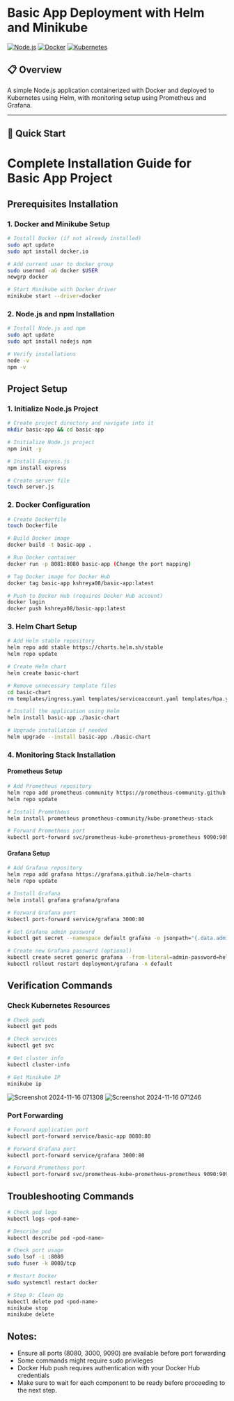 # Basic App Deployment with Helm and Minikube

[![Node.js](https://img.shields.io/badge/Node.js-v14+-green.svg)](https://nodejs.org/)
[![Docker](https://img.shields.io/badge/Docker-blue.svg)](https://www.docker.com/)
[![Kubernetes](https://img.shields.io/badge/Kubernetes-v1.24+-blue.svg)](https://kubernetes.io/)

## 📋 Overview

A simple Node.js application containerized with Docker and deployed to Kubernetes using Helm, with monitoring setup using Prometheus and Grafana.

---

## 🚀 Quick Start

# Complete Installation Guide for Basic App Project

## Prerequisites Installation

### 1. Docker and Minikube Setup
```bash
# Install Docker (if not already installed)
sudo apt update
sudo apt install docker.io

# Add current user to docker group
sudo usermod -aG docker $USER
newgrp docker

# Start Minikube with Docker driver
minikube start --driver=docker
```

### 2. Node.js and npm Installation
```bash
# Install Node.js and npm
sudo apt update
sudo apt install nodejs npm

# Verify installations
node -v
npm -v
```

## Project Setup

### 1. Initialize Node.js Project
```bash
# Create project directory and navigate into it
mkdir basic-app && cd basic-app

# Initialize Node.js project
npm init -y

# Install Express.js
npm install express

# Create server file
touch server.js
```

### 2. Docker Configuration
```bash
# Create Dockerfile
touch Dockerfile

# Build Docker image
docker build -t basic-app .

# Run Docker container
docker run -p 8081:8080 basic-app (Change the port mapping)

# Tag Docker image for Docker Hub
docker tag basic-app kshreya08/basic-app:latest

# Push to Docker Hub (requires Docker Hub account)
docker login
docker push kshreya08/basic-app:latest
```

### 3. Helm Chart Setup
```bash
# Add Helm stable repository
helm repo add stable https://charts.helm.sh/stable
helm repo update

# Create Helm chart
helm create basic-chart

# Remove unnecessary template files
cd basic-chart
rm templates/ingress.yaml templates/serviceaccount.yaml templates/hpa.yaml templates/tests

# Install the application using Helm
helm install basic-app ./basic-chart

# Upgrade installation if needed
helm upgrade --install basic-app ./basic-chart
```

### 4. Monitoring Stack Installation

#### Prometheus Setup
```bash
# Add Prometheus repository
helm repo add prometheus-community https://prometheus-community.github.io/helm-charts
helm repo update

# Install Prometheus
helm install prometheus prometheus-community/kube-prometheus-stack

# Forward Prometheus port
kubectl port-forward svc/prometheus-kube-prometheus-prometheus 9090:9090
```

#### Grafana Setup
```bash
# Add Grafana repository
helm repo add grafana https://grafana.github.io/helm-charts
helm repo update

# Install Grafana
helm install grafana grafana/grafana

# Forward Grafana port
kubectl port-forward service/grafana 3000:80

# Get Grafana admin password
kubectl get secret --namespace default grafana -o jsonpath="{.data.admin-password}" | base64 --decode

# Create new Grafana password (optional)
kubectl create secret generic grafana --from-literal=admin-password=helloworld -n default
kubectl rollout restart deployment/grafana -n default
```

## Verification Commands

### Check Kubernetes Resources
```bash
# Check pods
kubectl get pods

# Check services
kubectl get svc

# Get cluster info
kubectl cluster-info

# Get Minikube IP
minikube ip
```
![Screenshot 2024-11-16 071308](https://github.com/user-attachments/assets/e5b8c8e7-f7d6-457a-b224-872a08d7f61d)
![Screenshot 2024-11-16 071246](https://github.com/user-attachments/assets/63a3f8d2-20f7-4508-9f3f-7c65ac6b28d7)

### Port Forwarding
```bash
# Forward application port
kubectl port-forward service/basic-app 8080:80

# Forward Grafana port
kubectl port-forward service/grafana 3000:80

# Forward Prometheus port
kubectl port-forward svc/prometheus-kube-prometheus-prometheus 9090:9090
```

## Troubleshooting Commands

```bash
# Check pod logs
kubectl logs <pod-name>

# Describe pod
kubectl describe pod <pod-name>

# Check port usage
sudo lsof -i :8080
sudo fuser -k 8080/tcp

# Restart Docker
sudo systemctl restart docker

# Step 9: Clean Up
kubectl delete pod <pod-name>
minikube stop
minikube delete
```

## Notes:
- Ensure all ports (8080, 3000, 9090) are available before port forwarding
- Some commands might require sudo privileges
- Docker Hub push requires authentication with your Docker Hub credentials
- Make sure to wait for each component to be ready before proceeding to the next step. 


   

